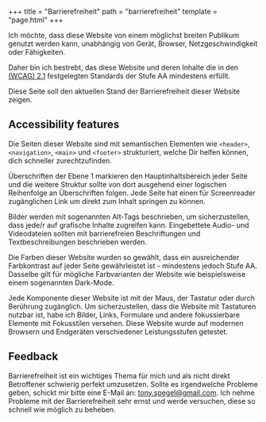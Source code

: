 +++
title = "Barrierefreiheit"
path = "barrierefreiheit"
template = "page.html"
+++

Ich möchte, dass diese Website von einem möglichst breiten Publikum genutzt werden kann, unabhängig von Gerät, Browser, Netzgeschwindigkeit oder Fähigkeiten.

Daher bin ich bestrebt, das diese Website und deren Inhalte die in den 
<a class="text-link" href="https://www.w3.org/TR/WCAG21/" title="Web Content Accessibility Guidelines">(WCAG) 2.1</a> festgelegten Standards der Stufe AA mindestens erfüllt.

Diese Seite soll den aktuellen Stand der Barrierefreiheit dieser Website zeigen.

## Accessibility features

Die Seiten dieser Website sind mit semantischen Elementen wie `<header>`, `<navigation>`, `<main>` und `<footer>` strukturiert, welche Dir helfen können, dich schneller zurechtzufinden. 

Überschriften der Ebene 1 markieren den Hauptinhaltsbereich jeder Seite und die weitere Struktur sollte
von dort ausgehend einer logischen Reihenfolge an Überschriften folgen. Jede Seite hat einen für Screenreader zugänglichen Link um direkt zum Inhalt springen zu können.

Bilder werden mit sogenannten Alt-Tags beschrieben, um sicherzustellen, dass jede/r auf grafische Inhalte zugreifen kann. Eingebettete Audio- und Videodateien sollten mit barrierefreien Beschriftungen und Textbeschreibungen beschrieben werden. 

Die Farben dieser Website wurden so gewählt, dass ein ausreichender Farbkontrast auf jeder Seite gewährleistet ist - mindestens jedoch Stufe AA. Dasselbe gilt für mögliche Farbvarianten der Website
wie beispielsweise einem sogenannten Dark-Mode.

Jede Komponente dieser Website ist mit der Maus, der Tastatur oder durch Berührung zugänglich. Um sicherzustellen, dass die Website mit Tastaturen nutzbar ist, habe ich Bilder, Links, Formulare und andere fokussierbare Elemente mit Fokusstilen versehen. 
Diese Website wurde auf modernen Browsern und Endgeräten verschiedener Leistungsstufen getestet.

## Feedback
Barrierefreiheit ist ein wichtiges Thema für mich und als nicht direkt Betroffener schwierig
perfekt umzusetzen. Sollte es irgendwelche Probleme geben, schickt mir bitte eine E-Mail an: 
<a class="text-link no-fetch" href="mailto:tony.spegel@gmail.com" title="E-Mail schreiben">tony.spegel@gmail.com</a>. Ich nehme Probleme mit der Barrierefreiheit sehr ernst und werde versuchen, diese so schnell wie möglich zu beheben. 